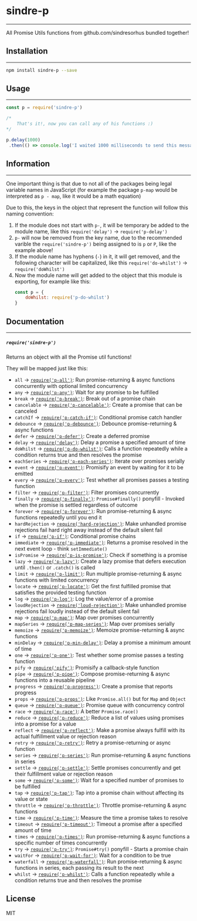 # sindre-p 
---


All Promise Utils functions from github.com/sindresorhus bundled together!

## Installation
---

```sh
npm install sindre-p --save
```

## Usage
---

```javascript
const p = require('sindre-p')

/*
    That's it!, now you can call any of his functions :)
*/

p.delay(1000)
 .then(() => console.log('I waited 1000 milliseconds to send this message! :D'))

```

## Information
---

One important thing is that due to not all of the packages being legal variable names in JavaScript (for example the package `p-map` would be interpreted as `p - map`, like it would be a math equation)

Due to this, the keys in the object that represent the function will follow this naming convention:

1. If the module does not start with `p-`, it will be temporary be added to the module name, like this `require('delay')` -> `require('p-delay')`
2. `p-` will now be removed from the key name, due to the recommended varible the `require('sindre-p')` being assigned to is `p` or `P`, like the example above!
3. If the module name has hyphens (`-`) in it, it will get removed, and the following character will be capitalized, like this `require('do-whilst')` -> `require('doWhilst')`
4. Now the module name will get added to the object that this module is exporting, for example like this:
    ```javascript
    const p = {
        doWhilst: require('p-do-whilst')
    }
    ```

## Documentation
---
##### `require('sindre-p')`

Returns an object with all the Promise util functions!

They will be mapped just like this:

- `all` -> [`require('p-all')`](https://github.com/sindresorhus/p-all): Run promise-returning &amp; async functions concurrently with optional limited concurrency
- `any` -> [`require('p-any')`](https://github.com/sindresorhus/p-any): Wait for any promise to be fulfilled
- `break` -> [`require('p-break')`](https://github.com/sindresorhus/p-break): Break out of a promise chain
- `cancelable` -> [`require('p-cancelable')`](https://github.com/sindresorhus/p-cancelable): Create a promise that can be canceled
- `catchIf` -> [`require('p-catch-if')`](https://github.com/sindresorhus/p-catch-if): Conditional promise catch handler
- `debounce` -> [`require('p-debounce')`](https://github.com/sindresorhus/p-debounce): Debounce promise-returning &amp; async functions
- `defer` -> [`require('p-defer')`](https://github.com/sindresorhus/p-defer): Create a deferred promise
- `delay` -> [`require('delay')`](https://github.com/sindresorhus/delay): Delay a promise a specified amount of time
- `doWhilst` -> [`require('p-do-whilst')`](https://github.com/sindresorhus/p-do-whilst): Calls a function repeatedly while a condition returns true and then resolves the promise
- `eachSeries` -> [`require('p-each-series')`](https://github.com/sindresorhus/p-each-series): Iterate over promises serially
- `event` -> [`require('p-event')`](https://github.com/sindresorhus/p-event): Promisify an event by waiting for it to be emitted
- `every` -> [`require('p-every')`](https://github.com/kevva/p-every): Test whether all promises passes a testing function
- `filter` -> [`require('p-filter')`](https://github.com/sindresorhus/p-filter): Filter promises concurrently
- `finally` -> [`require('p-finally')`](https://github.com/sindresorhus/p-finally): `Promise#finally()` ponyfill - Invoked when the promise is settled regardless of outcome
- `forever` -> [`require('p-forever')`](https://github.com/sindresorhus/p-forever): Run promise-returning &amp; async functions repeatedly until you end it
- `hardRejection` -> [`require('hard-rejection')`](https://github.com/sindresorhus/hard-rejection): Make unhandled promise rejections fail hard right away instead of the default silent fail
- `if` -> [`require('p-if')`](https://github.com/sindresorhus/p-if): Conditional promise chains
- `immediate` -> [`require('p-immediate')`](https://github.com/sindresorhus/p-immediate): Returns a promise resolved in the next event loop - think `setImmediate()`
- `isPromise` -> [`require('p-is-promise')`](https://github.com/sindresorhus/p-is-promise): Check if something is a promise
- `lazy` -> [`require('p-lazy')`](https://github.com/sindresorhus/p-lazy): Create a lazy promise that defers execution until `.then()` or `.catch()` is called
- `limit` -> [`require('p-limit')`](https://github.com/sindresorhus/p-limit): Run multiple promise-returning &amp; async functions with limited concurrency
- `locate` -> [`require('p-locate')`](https://github.com/sindresorhus/p-locate): Get the first fulfilled promise that satisfies the provided testing function
- `log` -> [`require('p-log')`](https://github.com/sindresorhus/p-log): Log the value/error of a promise
- `loudRejection` -> [`require('loud-rejection')`](https://github.com/sindresorhus/loud-rejection): Make unhandled promise rejections fail loudly instead of the default silent fail
- `map` -> [`require('p-map')`](https://github.com/sindresorhus/p-map): Map over promises concurrently
- `mapSeries` -> [`require('p-map-series')`](https://github.com/sindresorhus/p-map-series): Map over promises serially
- `memoize` -> [`require('p-memoize')`](https://github.com/sindresorhus/p-memoize): Memoize promise-returning &amp; async functions
- `minDelay` -> [`require('p-min-delay')`](https://github.com/sindresorhus/p-min-delay): Delay a promise a minimum amount of time
- `one` -> [`require('p-one')`](https://github.com/kevva/p-one): Test whether some promise passes a testing function
- `pify` -> [`require('pify')`](https://github.com/sindresorhus/pify): Promisify a callback-style function
- `pipe` -> [`require('p-pipe')`](https://github.com/sindresorhus/p-pipe): Compose promise-returning &amp; async functions into a reusable pipeline
- `progress` -> [`require('p-progress')`](https://github.com/sindresorhus/p-progress): Create a promise that reports progress
- `props` -> [`require('p-props')`](https://github.com/sindresorhus/p-props): Like `Promise.all()` but for `Map` and `Object`
- `queue` -> [`require('p-queue')`](https://github.com/sindresorhus/p-queue): Promise queue with concurrency control
- `race` -> [`require('p-race')`](https://github.com/sindresorhus/p-race): A better `Promise.race()`
- `reduce` -> [`require('p-reduce')`](https://github.com/sindresorhus/p-reduce): Reduce a list of values using promises into a promise for a value
- `reflect` -> [`require('p-reflect')`](https://github.com/sindresorhus/p-reflect): Make a promise always fulfill with its actual fulfillment value or rejection reason
- `retry` -> [`require('p-retry')`](https://github.com/sindresorhus/p-retry): Retry a promise-returning or async function
- `series` -> [`require('p-series')`](https://github.com/sindresorhus/p-series): Run promise-returning &amp; async functions in series
- `settle` -> [`require('p-settle')`](https://github.com/sindresorhus/p-settle): Settle promises concurrently and get their fulfillment value or rejection reason
- `some` -> [`require('p-some')`](https://github.com/sindresorhus/p-some): Wait for a specified number of promises to be fulfilled
- `tap` -> [`require('p-tap')`](https://github.com/sindresorhus/p-tap): Tap into a promise chain without affecting its value or state
- `throttle` -> [`require('p-throttle')`](https://github.com/sindresorhus/p-throttle): Throttle promise-returning &amp; async functions
- `time` -> [`require('p-time')`](https://github.com/sindresorhus/p-time): Measure the time a promise takes to resolve
- `timeout` -> [`require('p-timeout')`](https://github.com/sindresorhus/p-timeout): Timeout a promise after a specified amount of time
- `times` -> [`require('p-times')`](https://github.com/sindresorhus/p-times): Run promise-returning &amp; async functions a specific number of times concurrently
- `try` -> [`require('p-try')`](https://github.com/sindresorhus/p-try): `Promise#try()` ponyfill - Starts a promise chain
- `waitFor` -> [`require('p-wait-for')`](https://github.com/sindresorhus/p-wait-for): Wait for a condition to be true
- `waterfall` -> [`require('p-waterfall')`](https://github.com/sindresorhus/p-waterfall): Run promise-returning &amp; async functions in series, each passing its result to the next
- `whilst` -> [`require('p-whilst')`](https://github.com/sindresorhus/p-whilst): Calls a function repeatedly while a condition returns true and then resolves the promise

## License

MIT
